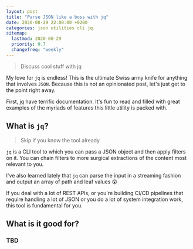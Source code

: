 ```yaml
---
layout: post
title: "Parse JSON like a boss with jq"
date: 2020-08-29 22:00:00 +0200
categories: json utilities cli jq
sitemap:
  lastmod: 2020-08-29
  priority: 0.7
  changefreq: "weekly"
---
```


> Discuss cool stuff with jq

My love for `jq` is endless! This is the ultimate Swiss army knife for anything that involves `JSON`. Because this is not an opinionated post, let's just get to the point right away.

First, [jq](https://stedolan.github.io/jq/) have terrific documentation. It's fun to read and filled with great examples of the myriads of features this little utility is packed with.

## What is `jq`?

> Skip if you know the tool already

`jq` is a CLI tool to which you can pass a JSON object and then apply filters on it. You can chain filters to more surgical extractions of the content most relevant to you.

I've also learned lately that `jq` can parse the input in a streaming fashion and output an array of path and leaf values 😲

If you deal with a lot of REST APIs, or you're building CI/CD pipelines that require handling a lot of JSON or you do a lot of system integration work, this tool is fundamental for you.

## What is it good for?

### TBD
